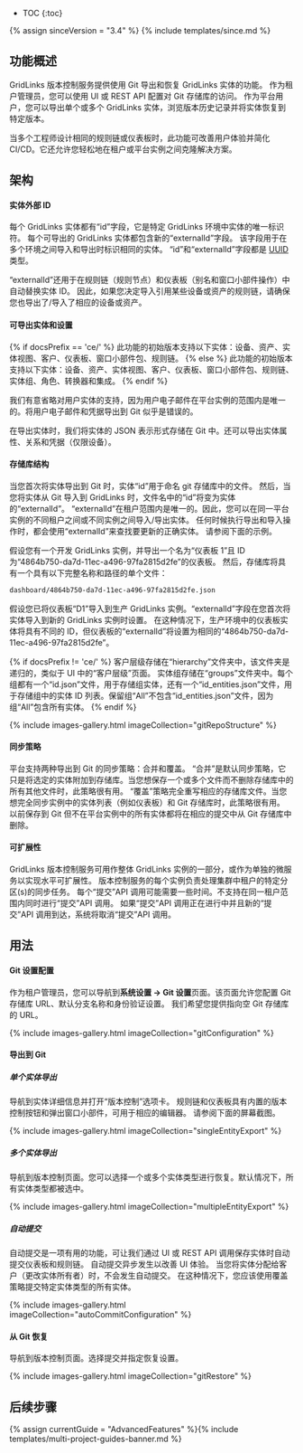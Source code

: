 * TOC
{:toc}

{% assign sinceVersion = "3.4" %}
{% include templates/since.md %}

## 功能概述

GridLinks 版本控制服务提供使用 Git 导出和恢复 GridLinks 实体的功能。
作为租户管理员，您可以使用 UI 或 REST API 配置对 Git 存储库的访问。
作为平台用户，您可以导出单个或多个 GridLinks 实体，浏览版本历史记录并将实体恢复到特定版本。

当多个工程师设计相同的规则链或仪表板时，此功能可改善用户体验并简化 CI/CD。它还允许您轻松地在租户或平台实例之间克隆解决方案。

## 架构

#### 实体外部 ID

每个 GridLinks 实体都有“id”字段，它是特定 GridLinks 环境中实体的唯一标识符。
每个可导出的 GridLinks 实体都包含新的“externalId”字段。
该字段用于在多个环境之间导入和导出时标识相同的实体。
“id”和“externalId”字段都是 [UUID](https://en.wikipedia.org/wiki/Universally_unique_identifier) 类型。

“externalId”还用于在规则链（规则节点）和仪表板（别名和窗口小部件操作）中自动替换实体 ID。
因此，如果您决定导入引用某些设备或资产的规则链，请确保您也导出了/导入了相应的设备或资产。

#### 可导出实体和设置

{% if docsPrefix == 'ce/' %}
此功能的初始版本支持以下实体：设备、资产、实体视图、客户、仪表板、窗口小部件包、规则链。
{% else %}
此功能的初始版本支持以下实体：设备、资产、实体视图、客户、仪表板、窗口小部件包、规则链、实体组、角色、转换器和集成。
{% endif %}

我们有意省略对用户实体的支持，因为用户电子邮件在平台实例的范围内是唯一的。将用户电子邮件和凭据导出到 Git 似乎是错误的。

在导出实体时，我们将实体的 JSON 表示形式存储在 Git 中。还可以导出实体属性、关系和凭据（仅限设备）。

#### 存储库结构

当您首次将实体导出到 Git 时，实体“id”用于命名 git 存储库中的文件。
然后，当您将实体从 Git 导入到 GridLinks 时，文件名中的“id”将变为实体的“externalId”。
“externalId”在租户范围内是唯一的。因此，您可以在同一平台实例的不同租户之间或不同实例之间导入/导出实体。
任何时候执行导出和导入操作时，都会使用“externalId”来查找要更新的正确实体。
请参阅下面的示例。

假设您有一个开发 GridLinks 实例，并导出一个名为“仪表板 1”且 ID 为“4864b750-da7d-11ec-a496-97fa2815d2fe”的仪表板。
然后，存储库将具有一个具有以下完整名称和路径的单个文件：

```bash
dashboard/4864b750-da7d-11ec-a496-97fa2815d2fe.json
```

假设您已将仪表板“D1”导入到生产 GridLinks 实例。“externalId”字段在您首次将实体导入到新的 GridLinks 实例时设置。
在这种情况下，生产环境中的仪表板实体将具有不同的 ID，但仪表板的“externalId”将设置为相同的“4864b750-da7d-11ec-a496-97fa2815d2fe”。

{% if docsPrefix != 'ce/' %}
客户层级存储在“hierarchy”文件夹中，该文件夹是递归的，类似于 UI 中的“客户层级”页面。
实体组存储在“groups”文件夹中。每个组都有一个“id.json”文件，用于存储组实体，还有一个“id_entities.json”文件，用于存储组中的实体 ID 列表。保留组“All”不包含“id_entities.json”文件，因为组“All”包含所有实体。
{% endif %}

{% include images-gallery.html imageCollection="gitRepoStructure" %}


#### 同步策略

平台支持两种导出到 Git 的同步策略：合并和覆盖。
“合并”是默认同步策略，它只是将选定的实体附加到存储库。当您想保存一个或多个文件而不删除存储库中的所有其他文件时，此策略很有用。
“覆盖”策略完全重写相应的存储库文件。当您想完全同步实例中的实体列表（例如仪表板）和 Git 存储库时，此策略很有用。
以前保存到 Git 但不在平台实例中的所有实体都将在相应的提交中从 Git 存储库中删除。


#### 可扩展性

GridLinks 版本控制服务可用作整体 GridLinks 实例的一部分，或作为单独的微服务以实现水平可扩展性。
版本控制服务的每个实例负责处理集群中租户的特定分区(s)的同步任务。
每个“提交”API 调用可能需要一些时间。不支持在同一租户范围内同时进行“提交”API 调用。
如果“提交”API 调用正在进行中并且新的“提交”API 调用到达，系统将取消“提交”API 调用。

## 用法

#### Git 设置配置

作为租户管理员，您可以导航到**系统设置 -> Git 设置**页面。该页面允许您配置 Git 存储库 URL、默认分支名称和身份验证设置。
我们希望您提供指向空 Git 存储库的 URL。

{% include images-gallery.html imageCollection="gitConfiguration" %}

#### 导出到 Git

##### 单个实体导出

导航到实体详细信息并打开“版本控制”选项卡。
规则链和仪表板具有内置的版本控制按钮和弹出窗口小部件，可用于相应的编辑器。
请参阅下面的屏幕截图。

{% include images-gallery.html imageCollection="singleEntityExport" %}

##### 多个实体导出

导航到版本控制页面。您可以选择一个或多个实体类型进行恢复。默认情况下，所有实体类型都被选中。

{% include images-gallery.html imageCollection="multipleEntityExport" %}

##### 自动提交

自动提交是一项有用的功能，可让我们通过 UI 或 REST API 调用保存实体时自动提交仪表板和规则链。
自动提交异步发生以改善 UI 体验。
当您将实体分配给客户（更改实体所有者）时，不会发生自动提交。
在这种情况下，您应该使用覆盖策略提交特定实体类型的所有实体。

{% include images-gallery.html imageCollection="autoCommitConfiguration" %}

#### 从 Git 恢复

导航到版本控制页面。选择提交并指定恢复设置。

{% include images-gallery.html imageCollection="gitRestore" %}

## 后续步骤

{% assign currentGuide = "AdvancedFeatures" %}{% include templates/multi-project-guides-banner.md %}